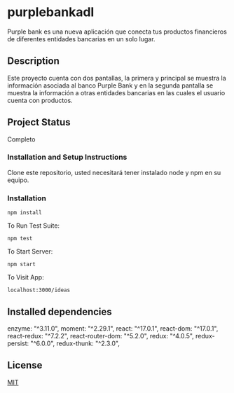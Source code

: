 # purplebankadl

Purple bank es una nueva aplicación que conecta tus productos financieros de diferentes
entidades bancarias en un solo lugar.

## Description

Este proyecto cuenta con dos pantallas, la primera y principal se muestra la información asociada al banco Purple Bank y en la segunda pantalla se muestra la información a otras entidades bancarias en las cuales el usuario cuenta con productos.

## Project Status

Completo

### Installation and Setup Instructions

Clone este repositorio, usted necesitará tener instalado node y npm en su equipo.

### Installation

`npm install`

To Run Test Suite:

`npm test`

To Start Server:

`npm start`

To Visit App:

`localhost:3000/ideas`

## Installed dependencies

enzyme: "^3.11.0",
moment: "^2.29.1",
react: "^17.0.1",
react-dom: "^17.0.1",
react-redux: "^7.2.2",
react-router-dom: "^5.2.0",
redux: "^4.0.5",
redux-persist: "^6.0.0",
redux-thunk: "^2.3.0",

## License

[MIT](https://choosealicense.com/licenses/mit/)
